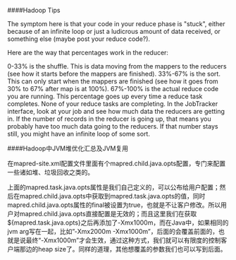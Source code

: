 ####Hadoop Tips

The symptom here is that your code in your reduce phase is "stuck", either because of an infinite loop or just a ludicrous amount of data received, or something else (maybe post your reduce code?).

Here are the way that percentages work in the reducer:

0-33% is the shuffle. This is data moving from the mappers to the reducers (see how it starts before the mappers are finished).
33%-67% is the sort. This can only start when the mappers are finished (see how it goes from 30% to 67% after map is at 100%).
67%-100% is the actual reduce code you are running. This percentage goes up every time a reduce task completes. None of your reduce tasks are completing.
In the JobTracker interface, look at your job and see how much data the reducers are getting in. If the number of records in the reducer is going up, that means you probably have too much data going to the reducers. If that number stays still, you might have an infinite loop of some sort.


####Hadoop中JVM堆优化汇总及JVM复用

在mapred-site.xml配置文件里面有个mapred.child.java.opts配置，专门来配置一些诸如堆、垃圾回收之类的。


上面的mapred.task.java.opts属性是我们自己定义的，可以公布给用户配置；然后在mapred.child.java.opts中获取到mapred.task.java.opts的值，同时mapred.child.java.opts属性的final被设置为true，也就是不让客户修改。所以用户对mapred.child.java.opts直接配置是无效的；而且这里我们在获取${mapred.task.java.opts}之后再添加了-Xmx1000m，而在Java中，如果相同的jvm arg写在一起，比如”-Xmx2000m -Xmx1000m”，后面的会覆盖前面的，也就是说最终“-Xmx1000m”才会生效，通过这种方式，我们就可以有限度的控制客户端那边的heap size了。同样的道理，其他想覆盖的参数我们也可以写到后面。

